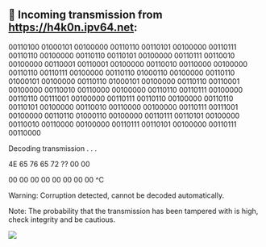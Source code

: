 ## 📡 Incoming transmission from https://h4k0n.ipv64.net:

00110100 01000101 00100000 00110110 00110101 00100000 00110111 00110110
00100000 00110110 00110101 00100000 00110111 00110010 00100000 00110001
00110001 00100000 00110010 00110000 00100000 00110110 00110111 00100000
00110110 01000110 00100000 00110110 01000101 00100000 00110110 01000101
00100000 00110110 00110001 00100000 00110010 00110000 00100000 00110110
00110111 00100000 00110110 00111001 00100000 00110111 00110110 00100000
00110110 00110101 00100000 00110010 00110000 00100000 00110111 00111001
00100000 00110110 01000110 00100000 00110111 00110101 00100000 00110010
00110000 00100000 00110111 00110101 00100000 00110111 00110000

Decoding transmission . . .

4E 65 76 65 72 ?? 00 00

00 00 00 00 00 00 00 00 ^C

Warning: Corruption detected, cannot be decoded automatically.

Note: The probability that the transmission has been tampered with is high, check integrity and be cautious.



[![](https://visitcount.itsvg.in/api?id=H4K0N42&icon=0&color=12)](https://visitcount.itsvg.in)

